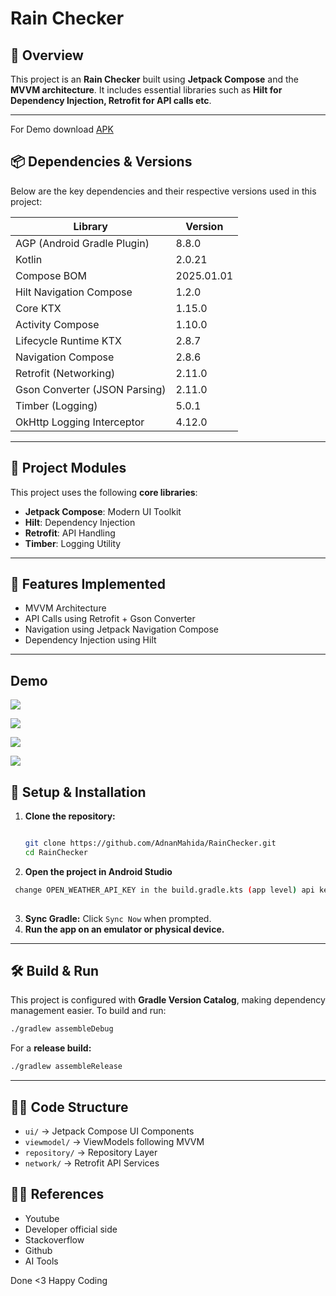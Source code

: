 # Rain Checker

## 📌 Overview

This project is an **Rain Checker** built using **Jetpack Compose** and the **MVVM
architecture**. It includes essential libraries such as **Hilt for Dependency Injection, Retrofit
for API calls etc**.

---

For Demo download [APK](Apk/RainChecker_V1.0_28_06_2025-production-debug.apk)


## 📦 Dependencies & Versions

Below are the key dependencies and their respective versions used in this project:

| Library                       | Version       |
|-------------------------------|---------------|
| AGP (Android Gradle Plugin)   | 8.8.0         |
| Kotlin                        | 2.0.21        |
| Compose BOM                   | 2025.01.01    |
| Hilt Navigation Compose       | 1.2.0         |
| Core KTX                      | 1.15.0        |
| Activity Compose              | 1.10.0        |
| Lifecycle Runtime KTX         | 2.8.7         |
| Navigation Compose            | 2.8.6         |
| Retrofit (Networking)         | 2.11.0        |
| Gson Converter (JSON Parsing) | 2.11.0        |
| Timber (Logging)              | 5.0.1         |
| OkHttp Logging Interceptor    | 4.12.0        |

---

## 📜 Project Modules

This project uses the following **core libraries**:

- **Jetpack Compose**: Modern UI Toolkit
- **Hilt**: Dependency Injection
- **Retrofit**: API Handling
- **Timber**: Logging Utility

---

## 🚀 Features Implemented

- MVVM Architecture
- API Calls using Retrofit + Gson Converter
- Navigation using Jetpack Navigation Compose
- Dependency Injection using Hilt
---


## Demo

![](Screenshots/S1.png)

![](Screenshots/S2.png)

![](Screenshots/S3.png)

![](Screenshots/S4.png)

## 📌 Setup & Installation

1. **Clone the repository:**
   ```sh

   git clone https://github.com/AdnanMahida/RainChecker.git 
   cd RainChecker

   ```
2. **Open the project in Android Studio**
  ```sh
   change OPEN_WEATHER_API_KEY in the build.gradle.kts (app level) api key generated from the https://openweathermap.org.
   
   ```
3. **Sync Gradle:** Click `Sync Now` when prompted.
4. **Run the app on an emulator or physical device.**

---

## 🛠️ Build & Run

This project is configured with **Gradle Version Catalog**, making dependency management easier. To
build and run:

```sh
./gradlew assembleDebug
```

For a **release build:**

```sh
./gradlew assembleRelease
```

---

## 👨‍💻 Code Structure

- `ui/` → Jetpack Compose UI Components
- `viewmodel/` → ViewModels following MVVM
- `repository/` → Repository Layer
- `network/` → Retrofit API Services


## 👨‍💻 References
- Youtube
- Developer official side
- Stackoverflow
- Github
- AI Tools

Done <3 Happy Coding
